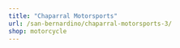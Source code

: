 ```yaml
---
title: "Chaparral Motorsports"
url: /san-bernardino/chaparral-motorsports-3/
shop: motorcycle
---
```

